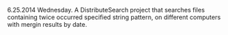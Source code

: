 6.25.2014 Wednesday.
A DistributeSearch project that searches files containing twice occurred specified string pattern, on different computers with mergin results by date.
